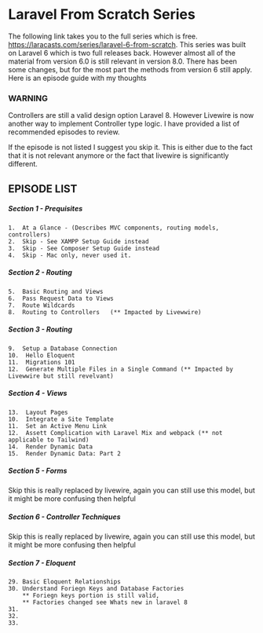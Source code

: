 # Laravel From Scratch Series 

The following link takes you to the full series which is free.   https://laracasts.com/series/laravel-6-from-scratch.   This series was built on Laravel 6 which is two full releases back.   However almost all of the material from version 6.0 is still relevant in version 8.0.   There has been some changes, but for the most part the methods from version 6 still apply.   Here is an episode guide with my thoughts

### WARNING
  Controllers are still a valid design option  Laravel 8.   However Livewire is now another way to implement Controller type logic.   I have provided a list of recommended episodes to review.   
  
  If the episode is not listed I suggest you skip it.  This is either due to the fact that it is not relevant anymore or the fact that livewire is significantly different.


## EPISODE LIST


##### Section 1 - Prequisites
    1.  At a Glance - (Describes MVC components, routing models, controllers)
    2.  Skip - See XAMPP Setup Guide instead 
    3.  Skip - See Composer Setup Guide instead 
    4.  Skip - Mac only, never used it.

##### Section 2 - Routing
    5.  Basic Routing and Views
    6.  Pass Request Data to Views
    7.  Route Wildcards  
    8.  Routing to Controllers   (** Impacted by Livewwire)

##### Section 3 - Routing
    9.  Setup a Database Connection
    10.  Hello Eloquent
    11.  Migrations 101  
    12.  Generate Multiple Files in a Single Command (** Impacted by Livewwire but still revelvant)

##### Section 4 - Views
    13.  Layout Pages
    10.  Integrate a Site Template
    11.  Set an Active Menu Link  
    12.  Assett Complication with Laravel Mix and webpack (** not applicable to Tailwind)
    14.  Render Dynamic Data  
    15.  Render Dynamic Data: Part 2

##### Section 5 - Forms

Skip this is really replaced by livewire, again you can still use this model, but it might be more confusing then helpful

##### Section 6 - Controller Techniques

Skip this is really replaced by livewire, again you can still use this model, but it might be more confusing then helpful

##### Section 7 - Eloquent

    29. Basic Eloquent Relationships
    30. Understand Foriegn Keys and Database Factories
        ** Foriegn keys portion is still valid, 
        ** Factories changed see Whats new in laravel 8
    31.
    32.
    33.


